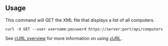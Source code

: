 
Usage
---

This command will GET the XML file that displays a list of all computers.

    curl -X GET --user username:password https://server:port/api/computers

See [cURL overview](../../README.md#cURL) for more information on using [cURL](http://curl.haxx.se/).
 
